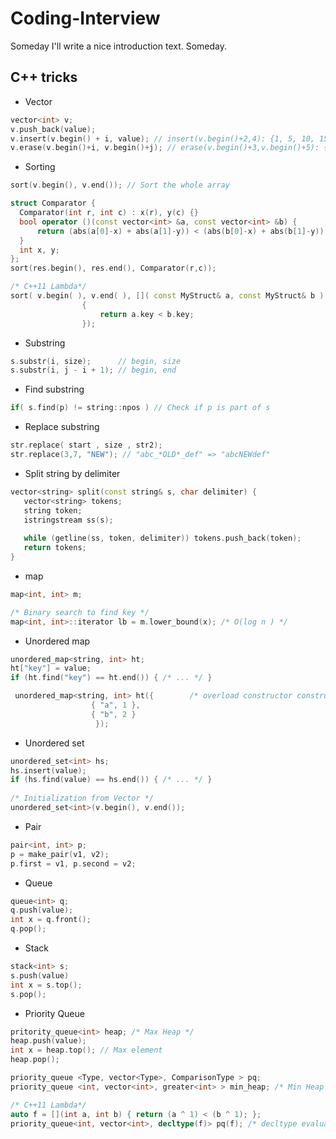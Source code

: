 # Coding-Interview

Someday I'll write a nice introduction text. Someday.

## C++ tricks
* Vector
``` cpp
vector<int> v;
v.push_back(value);
v.insert(v.begin() + i, value); // insert(v.begin()+2,4): {1, 5, 10, 15} => {1, 5, 4, 10, 15} 
v.erase(v.begin()+i, v.begin()+j); // erase(v.begin()+3,v.begin()+5): {0, 1, 2, 3, 4, 5, 6} => {0, 1, 2, 5, 6}
  ```
* Sorting
``` cpp
sort(v.begin(), v.end()); // Sort the whole array

struct Comparator {
  Comparator(int r, int c) : x(r), y(c) {}
  bool operator ()(const vector<int> &a, const vector<int> &b) {
	  return (abs(a[0]-x) + abs(a[1]-y)) < (abs(b[0]-x) + abs(b[1]-y));
  }
  int x, y;
};
sort(res.begin(), res.end(), Comparator(r,c));

/* C++11 Lambda*/
sort( v.begin( ), v.end( ), []( const MyStruct& a, const MyStruct& b )
				{
   					return a.key < b.key;
				});
  ```
  
* Substring
``` cpp
s.substr(i, size);      // begin, size
s.substr(i, j - i + 1); // begin, end
  ```
 
 
* Find substring
``` cpp
if( s.find(p) != string::npos ) // Check if p is part of s
  ```
  
  
* Replace substring
``` cpp
str.replace( start , size , str2);
str.replace(3,7, "NEW"); // "abc_*OLD*_def" => "abcNEWdef"
  ```
   
  
* Split string by delimiter
``` cpp
vector<string> split(const string& s, char delimiter) {
   vector<string> tokens;
   string token;
   istringstream ss(s);
   
   while (getline(ss, token, delimiter)) tokens.push_back(token);
   return tokens;
}
  ```

* map
``` cpp
map<int, int> m;

/* Binary search to find key */
map<int, int>::iterator lb = m.lower_bound(x); /* O(log n ) */
  ```
  
* Unordered map
``` cpp
unordered_map<string, int> ht;
ht["key"] = value;
if (ht.find("key") == ht.end()) { /* ... */ }

 unordered_map<string, int> ht({		/* overload constructor constructor with initializer_list */
				  { "a", 1 },
				  { "b", 2 }
  	  	  	       });
  ```
* Unordered set
``` cpp
unordered_set<int> hs;
hs.insert(value);
if (hs.find(value) == hs.end()) { /* ... */ }
 
/* Initialization from Vector */
unordered_set<int>(v.begin(), v.end());
 ```
 
* Pair
``` cpp
pair<int, int> p;
p = make_pair(v1, v2);
p.first = v1, p.second = v2;
  ```
 * Queue
 ``` cpp
queue<int> q;
q.push(value);
int x = q.front();
q.pop();
  ```
 * Stack
 ``` cpp
stack<int> s;
s.push(value)
int x = s.top();
s.pop();
 ```
 
 * Priority Queue 
 ``` cpp
 pritority_queue<int> heap; /* Max Heap */
 heap.push(value);
 int x = heap.top(); // Max element
 heap.pop();

 priority_queue <Type, vector<Type>, ComparisonType > pq;
 priority_queue <int, vector<int>, greater<int> > min_heap; /* Min Heap */
 
 /* C++11 Lambda*/
 auto f = [](int a, int b) { return (a ^ 1) < (b ^ 1); };
 priority_queue<int, vector<int>, decltype(f)> pq(f); /* decltype evaluates the type of a expression */
  
 ```
